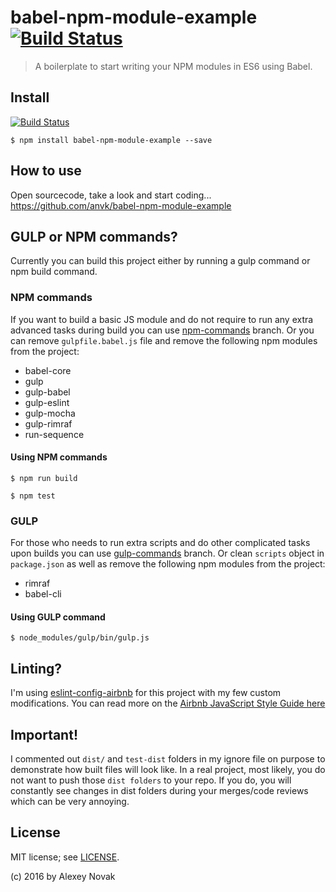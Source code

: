 # babel-npm-module-example [![Build Status](https://travis-ci.org/anvk/babel-npm-module-example.svg?branch=master)](https://travis-ci.org/anvk/babel-npm-module-example)

> A boilerplate to start writing your NPM modules in ES6 using Babel.

## Install
[![Build Status](https://dev.azure.com/DanielCyr6166/Parts%20Unlimited/_apis/build/status/deep8lue.babel-npm-module-example?branchName=master)](https://dev.azure.com/DanielCyr6166/Parts%20Unlimited/_build/latest?definitionId=2&branchName=master)
```
$ npm install babel-npm-module-example --save
```

## How to use

Open sourcecode, take a look and start coding...
https://github.com/anvk/babel-npm-module-example

## GULP or NPM commands?

Currently you can build this project either by running a gulp command or npm build command.

### NPM commands

If you want to build a basic JS module and do not require to run any extra advanced tasks during build you can use [npm-commands](https://github.com/anvk/babel-npm-module-example/tree/npm-commands) branch. Or you can remove `gulpfile.babel.js` file and remove the following npm modules from the project:

 - babel-core
 - gulp
 - gulp-babel
 - gulp-eslint
 - gulp-mocha
 - gulp-rimraf
 - run-sequence

#### Using NPM commands

```
$ npm run build
```

```
$ npm test
```

### GULP

For those who needs to run extra scripts and do other complicated tasks upon builds you can use [gulp-commands](https://github.com/anvk/babel-npm-module-example/tree/gulp-commands) branch. Or clean `scripts` object in `package.json` as well as remove the following npm modules from the project:

 - rimraf
 - babel-cli

#### Using GULP command

```
$ node_modules/gulp/bin/gulp.js
```

## Linting?

I'm using [eslint-config-airbnb](https://www.npmjs.com/package/eslint-config-airbnb) for this project with my few custom modifications. You can read more on the [Airbnb JavaScript Style Guide here](https://github.com/airbnb/javascript)

## Important!

I commented out `dist/` and `test-dist` folders in my ignore file on purpose to demonstrate how built files will look like. In a real project, most likely, you do not want to push those `dist folders` to your repo. If you do, you will constantly see changes in dist folders during your merges/code reviews which can be very annoying.

## License

MIT license; see [LICENSE](./LICENSE).

(c) 2016 by Alexey Novak
